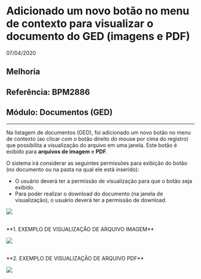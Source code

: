 # Adicionado um novo botão no menu de contexto para visualizar o documento do GED (imagens e PDF)
07/04/2020
## Melhoria
## Referência: BPM2886
## Módulo: Documentos (GED)
***

Na listagem de documentos (GED), foi adicionado um novo botão no menu de contexto (ao clicar com o botão direito do mouse por cima do registro) que possibilita a visualização do arquivo em uma janela. Este botão é exibido para **arquivos de imagem** e **PDF**.

O sistema irá considerar as seguintes permissões para exibição do botão (no documento ou na pasta na qual ele está inserido):

* O usuário deverá ter a permissão de visualização para que o botão seja exibido.
* Para poder realizar o download do documento (na janela de visualização), o usuário deverá ter a permissão de download.

![]([PATH_IMG]/BPM2866_btn_visualizar.png)

<br>
**1. EXEMPLO DE VISUALIZAÇÃO DE ARQUIVO IMAGEM**

![]([PATH_IMG]/BPM2866_visualizacao_imagem.png)

<br>
**2. EXEMPLO DE VISUALIZAÇÃO DE ARQUIVO PDF**

![]([PATH_IMG]/BPM2866_visualizacao_pdf.png)

